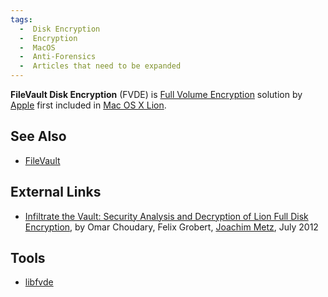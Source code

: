 ```yaml
---
tags:
  -  Disk Encryption
  -  Encryption
  -  MacOS
  -  Anti-Forensics
  -  Articles that need to be expanded
---
```

**FileVault Disk Encryption** (FVDE) is [Full Volume
Encryption](full_volume_encryption.md) solution by
[Apple](apple_inc.md) first included in [Mac OS X
Lion](mac_os_x.md).

## See Also

- [FileVault](file_vault.md)

## External Links

- [Infiltrate the Vault: Security Analysis and Decryption of Lion Full Disk Encryption](https://eprint.iacr.org/2012/374.pdf),
  by Omar Choudary, Felix Grobert, [Joachim Metz](joachim_metz.md), July 2012

## Tools

- [libfvde](libfvde.md)
